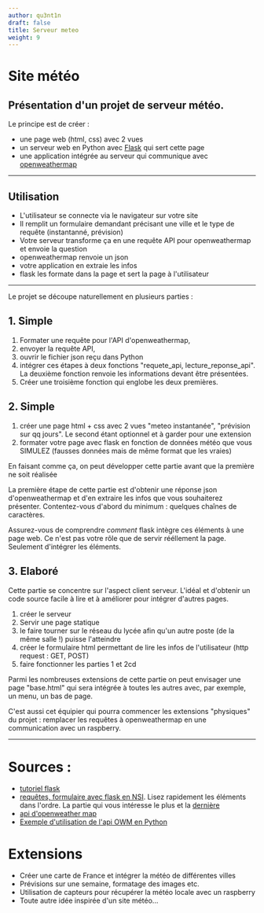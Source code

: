 ```yaml
---
author: qu3nt1n
draft: false
title: Serveur meteo
weight: 9
---
```



# Site météo

## Présentation d'un projet de serveur météo.

Le principe est de créer :

* une page web (html, css) avec 2 vues
* un serveur web en Python avec [Flask](https://flask.palletsprojects.com/en/1.1.x/tutorial/) qui sert cette page
* une application intégrée au serveur qui communique avec [openweathermap](https://openweathermap.org/api)

---

## Utilisation

* L'utilisateur se connecte via le navigateur sur votre site
* Il remplit un formulaire demandant précisant une ville et le type de requête (instantanné, prévision)
* Votre serveur transforme ça en une requête API pour openweathermap et envoie la question
* openweathermap renvoie un json
* votre application en extraie les infos
* flask les formate dans la page et sert la page à l'utilisateur

---

Le projet se découpe naturellement en plusieurs parties :

## 1. Simple

1. Formater une requête pour l'API d'openweathermap,
2. envoyer la requête API,
3. ouvrir le fichier json reçu dans Python
4. intégrer ces étapes à deux fonctions "requete_api, lecture_reponse_api".
    La deuxième fonction renvoie les informations devant être présentées.
5. Créer une troisième fonction qui englobe les deux premières.


## 2. Simple

1. créer une page html + css avec 2 vues "meteo instantanée", "prévision sur qq jours". Le second étant optionnel et à garder pour une extension
2. formater votre page avec flask en fonction de données météo que vous SIMULEZ (fausses données mais de même format que les vraies)

En faisant comme ça, on peut développer cette partie avant que la première ne soit réalisée

La première étape de cette partie est d'obtenir une réponse json d'openweathermap et d'en extraire les infos que vous
souhaiterez présenter. Contentez-vous d'abord du minimum : quelques chaînes de caractères.

Assurez-vous de comprendre _comment_ flask intègre ces éléments à une page web. Ce n'est pas votre rôle que de servir
rééllement la page. Seulement d'intégrer les éléments.

## 3. Elaboré

Cette partie se concentre sur l'aspect client serveur. L'idéal et d'obtenir un code source facile à
lire et à améliorer pour intégrer d'autres pages.

1. créer le serveur
2. Servir une page statique
3. le faire tourner sur le réseau du lycée afin qu'un autre poste (de la même salle !) puisse l'atteindre
4. créer le formulaire html permettant de lire les infos de l'utilisateur (http request : GET, POST)
5. faire fonctionner les parties 1 et 2cd

Parmi les nombreuses extensions de cette partie on peut envisager une page
"base.html" qui sera intégrée à toutes les autres avec, par exemple, un menu,
un bas de page.

C'est aussi cet équipier qui pourra commencer les extensions "physiques" du
projet : remplacer les requêtes à openweathermap en une communication avec
un raspberry.

---

# Sources :

* [tutoriel flask](https://flask.palletsprojects.com/en/1.1.x/tutorial/)
* [requêtes, formulaire avec flask en NSI](http://qkzk.xyz/docs/nsi/cours_premiere/ihm_web/).
    Lisez rapidement les éléments dans l'ordre. La partie qui vous intéresse le plus et la
    [dernière](http://qkzk.xyz/docs/nsi/cours_premiere/ihm_web/flask/)
* [api d'openweather map](https://openweathermap.org/api)
* [Exemple d'utilisation de l'api OWM en Python](https://code-maven.com/openweathermap-api-using-python)

# Extensions

* Créer une carte de France et intégrer la météo de différentes villes
* Prévisions sur une semaine, formatage des images etc.
* Utilisation de capteurs pour récupérer la météo locale avec un raspberry
* Toute autre idée inspirée d'un site météo...
